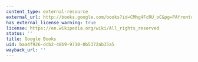 ```yaml
---
content_type: external-resource
external_url: http://books.google.com/books?id=CMhg4FcRU_oC&pg=PAfrontcover
has_external_license_warning: true
license: https://en.wikipedia.org/wiki/All_rights_reserved
status: ''
title: Google Books
uid: baa4f926-dcb2-48b9-9710-0b5372ab35a5
wayback_url: ''
---
```

